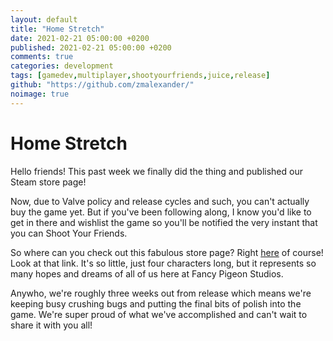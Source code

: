 ```yaml
---
layout: default
title: "Home Stretch"
date: 2021-02-21 05:00:00 +0200
published: 2021-02-21 05:00:00 +0200
comments: true
categories: development
tags: [gamedev,multiplayer,shootyourfriends,juice,release]
github: "https://github.com/zmalexander/"
noimage: true
---
```

# Home Stretch
Hello friends! This past week we finally did the thing and published our Steam store page!
<!--more-->
Now, due to Valve policy and release cycles and such, you can't actually buy the game yet. But if you've been following along, I know you'd like to get in there and wishlist the game so you'll be notified the very instant that you can Shoot Your Friends.

So where can you check out this fabulous store page? Right [here](https://store.steampowered.com/app/1484970/Shoot_Your_Friends/) of course! Look at that link. It's so little, just four characters long, but it represents so many hopes and dreams of all of us here at Fancy Pigeon Studios.

Anywho, we're roughly three weeks out from release which means we're keeping busy crushing bugs and putting the final bits of polish into the game. We're super proud of what we've accomplished and can't wait to share it with you all!